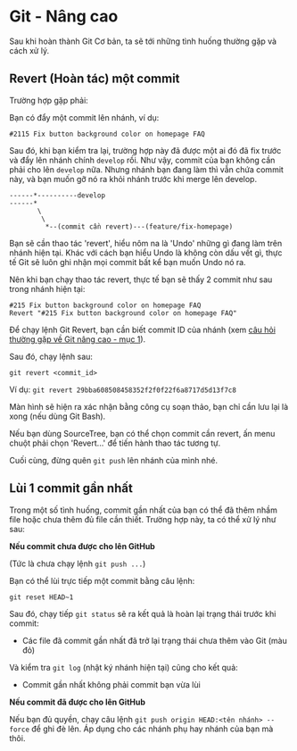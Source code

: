 # Git - Nâng cao

Sau khi hoàn thành Git Cơ bản, ta sẽ tới những tình huống thường gặp và cách xử lý.

## Revert (Hoàn tác) một commit

Trường hợp gặp phải:

Bạn có đẩy một commit lên nhánh, ví dụ:

```
#2115 Fix button background color on homepage FAQ
```

Sau đó, khi bạn kiểm tra lại, trường hợp này đã được một ai đó đã fix trước và đẩy lên nhánh chính `develop` rồi. Như vậy, commit của bạn không cần phải cho lên `develop` nữa.
Nhưng nhánh bạn đang làm thì vẫn chứa commit này, và bạn muốn gỡ nó ra khỏi nhánh trước khi merge lên develop.

```
------*----------develop
------*
       \
        \
         *--(commit cần revert)---(feature/fix-homepage)
```

Bạn sẽ cần thao tác 'revert', hiểu nôm na là 'Undo' những gì đang làm trên nhánh hiện tại. Khác với cách bạn hiểu Undo là không còn dấu vết gì, thực tế Git sẽ luôn ghi nhận mọi commit bất kể bạn muốn Undo nó ra.

Nên khi bạn chạy thao tác revert, thực tế bạn sẽ thấy 2 commit như sau trong nhánh hiện tại:

```
#215 Fix button background color on homepage FAQ
Revert "#215 Fix button background color on homepage FAQ"
```

Để chạy lệnh Git Revert, bạn cần biết commit ID của nhánh (xem [câu hỏi thường gặp về Git nâng cao - mục 1](git-nangcao-faq.md)).

Sau đó, chạy lệnh sau:

```
git revert <commit_id>
```

Ví dụ: `git revert 29bba608508458352f2f0f22f6a8717d5d13f7c8`

Màn hình sẽ hiện ra xác nhận bằng công cụ soạn thảo, bạn chỉ cần lưu lại là xong (nếu dùng Git Bash).

Nếu bạn dùng SourceTree, bạn có thể chọn commit cần revert, ấn menu chuột phải chọn 'Revert...' để tiến hành thao tác tương tự.

Cuối cùng, đừng quên `git push` lên nhánh của mình nhé.

## Lùi 1 commit gần nhất

Trong một số tình huống, commit gần nhất của bạn có thể đã thêm nhầm file hoặc chưa thêm đủ file cần thiết. Trường hợp này, ta có thể xử lý như sau:

**Nếu commit chưa được cho lên GitHub**

(Tức là chưa chạy lệnh `git push ...`)

Bạn có thể lùi trực tiếp một commit bằng câu lệnh:

```
git reset HEAD~1
```

Sau đó, chạy tiếp `git status` sẽ ra kết quả là hoàn lại trạng thái trước khi commit:
- Các file đã commit gần nhất đã trở lại trạng thái chưa thêm vào Git (màu đỏ)

Và kiểm tra `git log` (nhật ký nhánh hiện tại) cũng cho kết quả:
- Commit gần nhất không phải commit bạn vừa lùi

**Nếu commit đã được cho lên GitHub**

Nếu bạn đủ quyền, chạy câu lệnh `git push origin HEAD:<tên nhánh> --force` để ghi đè lên. Áp dụng cho các nhánh phụ hay nhánh của bạn mà thôi.
